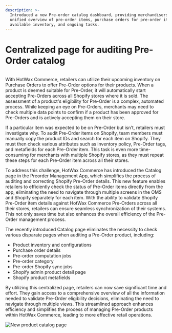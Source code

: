 ```yaml
---
description: >-
  Introduced a new Pre-order catalog dashboard, providing merchandisers with a
  unified overview of pre-order items, purchase orders for pre-order items,
  available inventory, and ongoing tasks.
---
```


# Centralized page for auditing Pre-Order catalog

<figure><img src="https://www.hotwax.co/hubfs/Product%20Updates%20and%20Release%20Notes/2023/July%202023/Feature%20Image/PU%203%20-Centralized%20page%20for%20auditing%20Pre-Order%20catalog.png" alt=""><figcaption></figcaption></figure>

With HotWax Commerce, retailers can utilize their upcoming inventory on Purchase Orders to offer Pre-Order options for their products. When a product is deemed suitable for Pre-Order, it will automatically start accepting Pre-Orders across all Shopify stores where it is sold. The assessment of a product's eligibility for Pre-Order is a complex, automated process. While keeping an eye on Pre-Orders, merchants may need to check multiple data points to confirm if a product has been approved for Pre-Orders and is actively accepting them on their store.

If a particular item was expected to be on Pre-Order but isn’t, retailers must investigate why. To audit Pre-Order items on Shopify, team members must manually copy the product IDs and search for each item on Shopify. They must then check various attributes such as inventory policy, Pre-Order tags, and metafields for each Pre-Order item. This task is even more time-consuming for merchants with multiple Shopify stores, as they must repeat these steps for each Pre-Order item across all their stores.

To address this challenge, HotWax Commerce has introduced the Catalog page in the Preorder Management App, which simplifies the process of auditing and correcting Shopify Pre-Order details. This new feature enables retailers to efficiently check the status of Pre-Order items directly from the app, eliminating the need to navigate through multiple screens in the OMS and Shopify separately for each item. With the ability to validate Shopify Pre-Order item details against HotWax Commerce Pre-Orders across all their stores, retailers can ensure seamless synchronization of their systems. This not only saves time but also enhances the overall efficiency of the Pre-Order management process.

The recently introduced Catalog page eliminates the necessity to check various disparate pages when auditing a Pre-Order product, including:

* Product inventory and configurations
* Purchase order details
* Pre-order computation jobs
* Pre-order category
* Pre-order Shopify sync jobs
* Shopify admin product detail page
* Shopify product metafields

By utilizing this centralized page, retailers can now save significant time and effort. They gain access to a comprehensive overview of all the information needed to validate Pre-Order eligibility decisions, eliminating the need to navigate through multiple views. This streamlined approach enhances efficiency and simplifies the process of managing Pre-Order products within HotWax Commerce, leading to more effective retail operations.

![New product catalog page](https://www.hotwax.co/hs-fs/hubfs/new%20product%20catalog%20page.png?width=4113\&height=3559\&name=new%20product%20catalog%20page.png)
